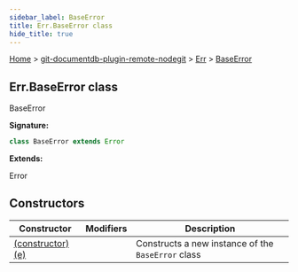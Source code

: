 ```yaml
---
sidebar_label: BaseError
title: Err.BaseError class
hide_title: true
---
```


[Home](./index.md) &gt; [git-documentdb-plugin-remote-nodegit](./git-documentdb-plugin-remote-nodegit.md) &gt; [Err](./git-documentdb-plugin-remote-nodegit.err.md) &gt; [BaseError](./git-documentdb-plugin-remote-nodegit.err.baseerror.md)

## Err.BaseError class

BaseError

<b>Signature:</b>

```typescript
class BaseError extends Error 
```
<b>Extends:</b>

Error

## Constructors

|  Constructor | Modifiers | Description |
|  --- | --- | --- |
|  [(constructor)(e)](./git-documentdb-plugin-remote-nodegit.err.baseerror._constructor_.md) |  | Constructs a new instance of the <code>BaseError</code> class |

